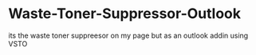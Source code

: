 # Waste-Toner-Suppressor-Outlook
its the waste toner suppreesor on my page but as an outlook addin using VSTO

